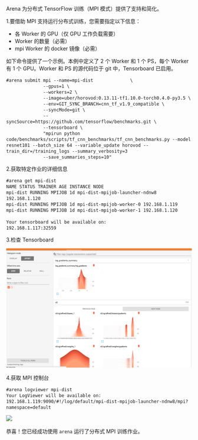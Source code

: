 ﻿
Arena 为分布式 TensorFlow 训练（MPI 模式）提供了支持和简化。 


1.要借助 MPI 支持运行分布式训练，您需要指定以下信息：

 - 各 Worker 的 GPU（仅 GPU 工作负载需要）
 - Worker 的数量（必需）
 - mpi Worker 的 docker 镜像（必需）
 

如下命令提供了一个示例。本例中定义了 2 个 Worker 和 1 个 PS，每个 Worker 有 1 个 GPU。Worker 和 PS 的源代码位于 git 中，Tensorboard 已启用。

```
#arena submit mpi --name=mpi-dist              \
              --gpus=1 \
              --workers=2 \
              --image=uber/horovod:0.13.11-tf1.10.0-torch0.4.0-py3.5 \
              --env=GIT_SYNC_BRANCH=cnn_tf_v1.9_compatible \
              --syncMode=git \
              --syncSource=https://github.com/tensorflow/benchmarks.git \
              --tensorboard \
              "mpirun python code/benchmarks/scripts/tf_cnn_benchmarks/tf_cnn_benchmarks.py --model resnet101 --batch_size 64 --variable_update horovod --train_dir=/training_logs --summary_verbosity=3 
              --save_summaries_steps=10"
```

2\.获取特定作业的详细信息

```
#arena get mpi-dist
NAME STATUS TRAINER AGE INSTANCE NODE
mpi-dist RUNNING MPIJOB 1d mpi-dist-mpijob-launcher-ndnw8 192.168.1.120
mpi-dist RUNNING MPIJOB 1d mpi-dist-mpijob-worker-0 192.168.1.119
mpi-dist RUNNING MPIJOB 1d mpi-dist-mpijob-worker-1 192.168.1.120

Your tensorboard will be available on:
192.168.1.117:32559
```

3\.检查 Tensorboard

![](5-mpi-tensorboard.jpg)


4\.获取 MPI 控制台

```
#arena logviewer mpi-dist
Your LogViewer will be available on:
192.168.1.119:9090/#!/log/default/mpi-dist-mpijob-launcher-ndnw8/mpi?namespace=default
```


![](5-mpijob-logviewer.jpg)

恭喜！您已经成功使用 `arena` 运行了分布式 MPI 训练作业。 
